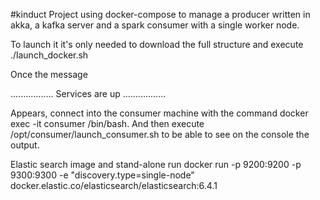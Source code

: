 #kinduct
Project using docker-compose to manage a producer written in akka, a kafka server and a spark consumer with a single worker node.

To launch it it's only needed to download the full structure and execute ./launch_docker.sh

Once the message

................. Services are up .................

Appears, connect into the consumer machine with the command docker exec -it consumer /bin/bash. And then execute /opt/consumer/launch_consumer.sh to be able to see on the console the output.


Elastic search image and stand-alone run 
docker run -p 9200:9200 -p 9300:9300 -e "discovery.type=single-node" docker.elastic.co/elasticsearch/elasticsearch:6.4.1
